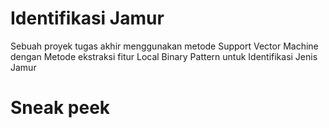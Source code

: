 # Identifikasi Jamur
Sebuah proyek tugas akhir menggunakan metode Support Vector Machine dengan Metode ekstraksi fitur Local Binary Pattern untuk Identifikasi Jenis Jamur

# Sneak peek

